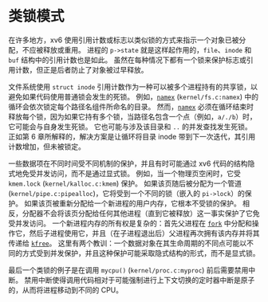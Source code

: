 # 类锁模式

在许多地方，xv6 使用引用计数或标志以类似锁的方式来指示一个对象已被分配，不应被释放或重用。
进程的 `p->state` 就是这样起作用的，`file`、`inode` 和 `buf` 结构中的引用计数也是如此。
虽然在每种情况下都有一个锁来保护标志或引用计数，但正是后者防止了对象被过早释放。

文件系统使用 `struct inode` 引用计数作为一种可以被多个进程持有的共享锁，以避免如果代码使用普通锁会发生的死锁。
例如，[`namex`](/source/xv6-riscv/kernel/fs.c.md) (`kernel/fs.c:namex`) 中的循环会依次锁定每个路径名组件所命名的目录。
然而，[`namex`](/source/xv6-riscv/kernel/fs.c.md) 必须在循环结束时释放每个锁，因为如果它持有多个锁，当路径名包含一个点（例如，`a/./b`）时，它可能会与自身发生死锁。
它也可能与涉及该目录和 `..` 的并发查找发生死锁。
正如第 6 章所解释的，解决方案是让循环将目录 inode 带到下一次迭代，其引用计数增加，但未被锁定。

一些数据项在不同时间受不同机制的保护，并且有时可能通过 xv6 代码的结构隐式地免受并发访问，而不是通过显式锁。
例如，当一个物理页空闲时，它受 `kmem.lock` (`kernel/kalloc.c:kmem`) 保护。
如果该页随后被分配为一个管道 (`kernel/pipe.c:pipealloc`)，它将受到一个不同的锁（嵌入的 `pi->lock`）的保护。
如果该页被重新分配给一个新进程的用户内存，它根本不受锁的保护。
相反，分配器不会将该页分配给任何其他进程（直到它被释放）这一事实保护了它免受并发访问。
一个新进程内存的所有权是复杂的：首先父进程在 [`fork`](/source/xv6-riscv/user/user.h.md) 中分配和操作它，然后子进程使用它，并且（在子进程退出后）父进程再次拥有该内存并将其传递给 [`kfree`](/source/xv6-riscv/kernel/defs.h.md)。
这里有两个教训：一个数据对象在其生命周期的不同点可能以不同的方式受到并发保护，并且这种保护可能采取隐式结构的形式，而不是显式锁。

最后一个类锁的例子是在调用 `mycpu()` (`kernel/proc.c:myproc`) 前后需要禁用中断。
禁用中断使得调用代码相对于可能强制进行上下文切换的定时器中断是原子的，从而将进程移动到不同的 CPU。